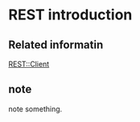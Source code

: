 # REST introduction

## Related informatin

[REST::Client](http://search.cpan.org/~mcrawfor/REST-Client-88/lib/REST/Client.pm)

## note

note something.
